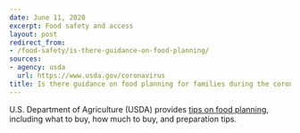 ```yaml
---
date: June 11, 2020
excerpt: Food safety and access
layout: post
redirect_from:
- /food-safety/is-there-guidance-on-food-planning/
sources:
- agency: usda
  url: https://www.usda.gov/coronavirus
title: Is there guidance on food planning for families during the coronavirus pandemic?
---
```


U.S. Department of Agriculture (USDA) provides [tips on food planning](https://www.choosemyplate.gov/coronavirus), including what to buy, how much to buy, and preparation tips.